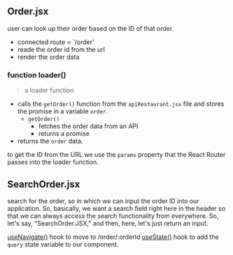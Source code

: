 ## Order.jsx

user can
look up their order based on the ID of that order.

- connected route = `/order'
- reade the order id from the url
- render the order data

### function loader()

> a loader function

- calls the `getOrder()` function from the `apiRestaurant.jsx` file and stores the promise in a variable `order`.
  - `getOrder()`
    - fetches the order data from an API
    - returns a promise
- returns the `order` data.

to get the ID from the URL we use the `params` property that the React Router passes into the loader function.

## SearchOrder.jsx

search for the order, so in which we can
input the order ID into our application.
So, basically, we want a search field
right here in the header so that we can
always access the search functionality from everywhere.
So, let's say, "SearchOrder.JSX,"
and then, here, let's just return an input.

[useNavigate()]() hook to move to /order/:orderId
[useState()](https://react.dev/reference/react/useState) hook to add the `query` state variable to our component.
